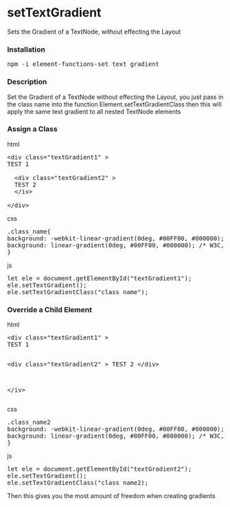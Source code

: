 # setTextGradient
Sets the Gradient of a TextNode, without effecting the Layout

<h3>Installation</h3>

<pre>
npm -i element-functions-set_text_gradient
</pre>

<h3>Description</h3>
Set the Gradient of a TextNode without effecting the Layout, you just pass in the class name into 
the function Element.setTextGradientClass then this will apply the same text gradient to all nested TextNode elements

<h3>Assign a Class</h3>

html
<pre>
&lt;div class="textGradient1" &gt;
TEST 1

  &lt;div class="textGradient2" &gt;
  TEST 2
  &lt;/iv&gt;

&lt;/div&gt;
</pre>

css
<pre>
.class_name{
background: -webkit-linear-gradient(0deg, #00FF00, #000000);  /* Chrome 10-25, Safari 5.1-6 */
background: linear-gradient(0deg, #00FF00, #000000); /* W3C, IE 10+/ Edge, Firefox 16+, Chrome 26+, Opera 12+, Safari 7+ */
}
</pre>

js
<pre>
let ele = document.getElementById("textGradient1");
ele.setTextGradient();
ele.setTextGradientClass("class_name");
</pre>

<h3>Override a Child Element</h3>
html
<pre>
&lt;div class="textGradient1" &gt;
TEST 1

  &lt;div class="textGradient2" &gt;
  TEST 2
  &lt;/div&gt;

&lt;/iv&gt;
</pre>

css
<pre>
.class_name2
background: -webkit-linear-gradient(0deg, #00FF00, #000000);  /* Chrome 10-25, Safari 5.1-6 */
background: linear-gradient(0deg, #00FF00, #000000); /* W3C, IE 10+/ Edge, Firefox 16+, Chrome 26+, Opera 12+, Safari 7+ */
}
</pre>

js
<pre>
let ele = document.getElementById("textGradient2");
ele.setTextGradient();
ele.setTextGradientClass("class_name2);
</pre>

Then this  gives you the most amount of freedom when creating gradients
